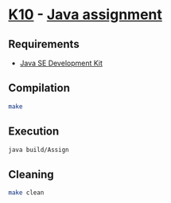 # [K10](http://cgi.di.uoa.gr/~izambo/oop.html) - [Java assignment](http://cgi.di.uoa.gr/~izambo/OOPassgnJava_2016.pdf)

## Requirements

- [Java SE Development Kit](http://www.oracle.com/technetwork/java/javase/downloads/index.html)

## Compilation

```sh
make
```

## Execution

```sh
java build/Assign
```

## Cleaning

```sh
make clean
```
